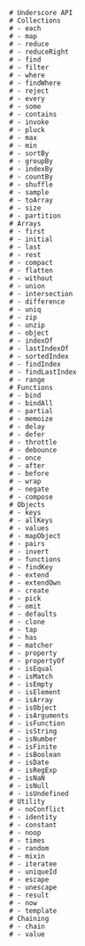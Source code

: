       # Underscore API
      # Collections
      # - each
      # - map
      # - reduce
      # - reduceRight
      # - find
      # - filter
      # - where
      # - findWhere
      # - reject
      # - every
      # - some
      # - contains
      # - invoke
      # - pluck
      # - max
      # - min
      # - sortBy
      # - groupBy
      # - indexBy
      # - countBy
      # - shuffle
      # - sample
      # - toArray
      # - size
      # - partition
      # Arrays
      # - first
      # - initial
      # - last
      # - rest
      # - compact
      # - flatten
      # - without
      # - union
      # - intersection
      # - difference
      # - uniq
      # - zip
      # - unzip
      # - object
      # - indexOf
      # - lastIndexOf
      # - sortedIndex
      # - findIndex
      # - findLastIndex
      # - range
      # Functions
      # - bind
      # - bindAll
      # - partial
      # - memoize
      # - delay
      # - defer
      # - throttle
      # - debounce
      # - once
      # - after
      # - before
      # - wrap
      # - negate
      # - compose
      # Objects
      # - keys
      # - allKeys
      # - values
      # - mapObject
      # - pairs
      # - invert
      # - functions
      # - findKey
      # - extend
      # - extendOwn
      # - create
      # - pick
      # - omit
      # - defaults
      # - clone
      # - tap
      # - has
      # - matcher
      # - property
      # - propertyOf
      # - isEqual
      # - isMatch
      # - isEmpty
      # - isElement
      # - isArray
      # - isObject
      # - isArguments
      # - isFunction
      # - isString
      # - isNumber
      # - isFinite
      # - isBoolean
      # - isDate
      # - isRegExp
      # - isNaN
      # - isNull
      # - isUndefined
      # Utility
      # - noConflict
      # - identity
      # - constant
      # - noop
      # - times
      # - random
      # - mixin
      # - iteratee
      # - uniqueId
      # - escape
      # - unescape
      # - result
      # - now
      # - template
      # Chaining
      # - chain
      # - value
